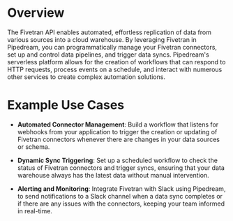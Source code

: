 # Overview

The Fivetran API enables automated, effortless replication of data from various sources into a cloud warehouse. By leveraging Fivetran in Pipedream, you can programmatically manage your Fivetran connectors, set up and control data pipelines, and trigger data syncs. Pipedream's serverless platform allows for the creation of workflows that can respond to HTTP requests, process events on a schedule, and interact with numerous other services to create complex automation solutions.

# Example Use Cases

- **Automated Connector Management**: Build a workflow that listens for webhooks from your application to trigger the creation or updating of Fivetran connectors whenever there are changes in your data sources or schema.

- **Dynamic Sync Triggering**: Set up a scheduled workflow to check the status of Fivetran connectors and trigger syncs, ensuring that your data warehouse always has the latest data without manual intervention.

- **Alerting and Monitoring**: Integrate Fivetran with Slack using Pipedream, to send notifications to a Slack channel when a data sync completes or if there are any issues with the connectors, keeping your team informed in real-time.
